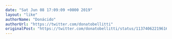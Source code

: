 ```yaml
---
date: "Sat Jun 08 17:09:09 +0000 2019"
layout: "like"
authorName: "Donácido"
authorUrl: "https://twitter.com/donatobellitti"
originalPost: "https://twitter.com/donatobellitti/status/1137406221961633792"
---
```

